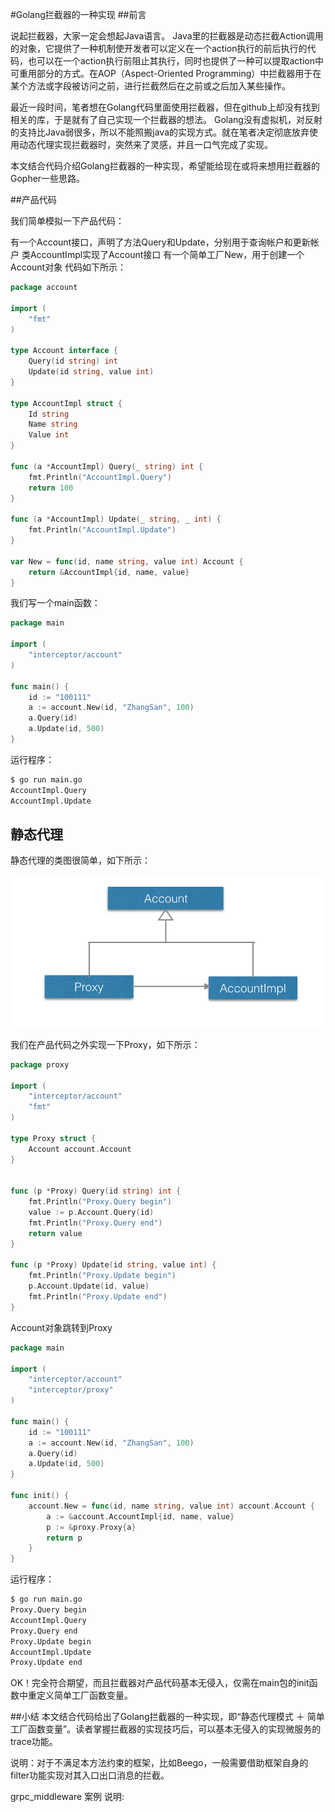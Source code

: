 #Golang拦截器的一种实现
##前言

说起拦截器，大家一定会想起Java语言。
Java里的拦截器是动态拦截Action调用的对象，它提供了一种机制使开发者可以定义在一个action执行的前后执行的代码，也可以在一个action执行前阻止其执行，同时也提供了一种可以提取action中可重用部分的方式。在AOP（Aspect-Oriented Programming）中拦截器用于在某个方法或字段被访问之前，进行拦截然后在之前或之后加入某些操作。

最近一段时间，笔者想在Golang代码里面使用拦截器，但在github上却没有找到相关的库，于是就有了自己实现一个拦截器的想法。
Golang没有虚拟机，对反射的支持比Java弱很多，所以不能照搬java的实现方式。就在笔者决定彻底放弃使用动态代理实现拦截器时，突然来了灵感，并且一口气完成了实现。

本文结合代码介绍Golang拦截器的一种实现，希望能给现在或将来想用拦截器的Gopher一些思路。

##产品代码

我们简单模拟一下产品代码：

有一个Account接口，声明了方法Query和Update，分别用于查询帐户和更新帐户
类AccountImpl实现了Account接口
有一个简单工厂New，用于创建一个Account对象
代码如下所示：

```go
package account

import (
    "fmt"
)

type Account interface {
    Query(id string) int
    Update(id string, value int)
}

type AccountImpl struct {
    Id string
    Name string
    Value int
}

func (a *AccountImpl) Query(_ string) int {
    fmt.Println("AccountImpl.Query")
    return 100
}

func (a *AccountImpl) Update(_ string, _ int) {
    fmt.Println("AccountImpl.Update")
}

var New = func(id, name string, value int) Account {
    return &AccountImpl{id, name, value}
}
```

我们写一个main函数：

```go
package main

import (
    "interceptor/account"
)

func main() {
    id := "100111"
    a := account.New(id, "ZhangSan", 100)
    a.Query(id)
    a.Update(id, 500)
}

```

运行程序：

```cmd
$ go run main.go
AccountImpl.Query
AccountImpl.Update
```

## 静态代理

静态代理的类图很简单，如下所示：

![static-proxy_img](../../doc-img/golang/static-proxy.png)

我们在产品代码之外实现一下Proxy，如下所示：

```go
package proxy

import (
    "interceptor/account"
    "fmt"
)

type Proxy struct {
    Account account.Account
}


func (p *Proxy) Query(id string) int {
    fmt.Println("Proxy.Query begin")
    value := p.Account.Query(id)
    fmt.Println("Proxy.Query end")
    return value
}

func (p *Proxy) Update(id string, value int) {
    fmt.Println("Proxy.Update begin")
    p.Account.Update(id, value)
    fmt.Println("Proxy.Update end")
}
```

Account对象跳转到Proxy

```go
package main

import (
    "interceptor/account"
    "interceptor/proxy"
)

func main() {
    id := "100111"
    a := account.New(id, "ZhangSan", 100)
    a.Query(id)
    a.Update(id, 500)
}

func init() {
    account.New = func(id, name string, value int) account.Account {
        a := &account.AccountImpl{id, name, value}
        p := &proxy.Proxy{a}
        return p
    }
}
```

运行程序：

```cmd
$ go run main.go
Proxy.Query begin
AccountImpl.Query
Proxy.Query end
Proxy.Update begin
AccountImpl.Update
Proxy.Update end
```

OK！完全符合期望，而且拦截器对产品代码基本无侵入，仅需在main包的init函数中重定义简单工厂函数变量。

##小结
本文结合代码给出了Golang拦截器的一种实现，即“静态代理模式 ＋ 简单工厂函数变量”。读者掌握拦截器的实现技巧后，可以基本无侵入的实现微服务的trace功能。

说明：对于不满足本方法约束的框架，比如Beego，一般需要借助框架自身的filter功能实现对其入口出口消息的拦截。

grpc_middleware 案例 说明:

